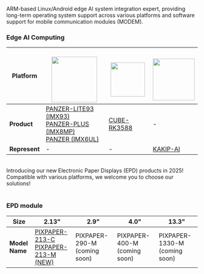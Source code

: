 ARM-based Linux/Android edge AI system integration expert, providing long-term operating system support across various platforms and software support for mobile communication modules (MODEM). <br>

### Edge AI Computing

| **Platform** | <a href="https://www.nxp.com/" target="_blank"><br> <img src="https://github.com/TechNexion-Vision/.github/assets/28101204/67cc61c0-6bb7-44d5-889a-1ba5d4c0b9b5" width="" height="120" /></a> | <a href="https://www.rock-chips.com/a/en/index.html" target="_blank"><br> <img src="https://www.synnex-grp.com/component/img/brand_pic/rockchip/baner_logo.jpg" width="" height="90" /></a> | <a href="https://www.renesas.com/" target="_blank"><br> <img src="https://www.macnica.com/apac/galaxy/zh_tw/products-support/products/renesas.coreimg.jpeg/structure/_jcr_content/root/container/container/bannerimage/1653236359047.jpeg" width="" height="110" /></a> | 
| ---- | ---- | ---- | ---- |
| **Product** | [PANZER-LITE93 (IMX93)](https://github.com/MayQueenTechCommunity/PANZER-LITE) <br/> [PANZER-PLUS (IMX8MP)](https://github.com/MayQueenTechCommunity/PANZER-PLUS)<br/>[PANZER (IMX6UL)](https://github.com/MayQueenTechCommunity/PANZER) | [CUBE-RK3588](https://github.com/MayQueenTechCommunity/CUBE-RK3588) | - |
| **Represent** | - | - | [KAKIP-AI](https://github.com/MayQueenTechCommunity/KAKIP-AI) |

<br>
Introducing our new Electronic Paper Displays (EPD) products in 2025!
Compatible with various platforms, we welcome you to choose our solutions!<br> <br>

### EPD module
| **Size** |2.13" | 2.9" | 4.0" | 13.3" |
| ---- | ---- | ---- | ---- | ---- |
| **Model Name** |  [PIXPAPER-213-C](https://github.com/MayQueenTechCommunity/PIXPAPER-213-C) <br>  [PIXPAPER-213-M (NEW)](https://github.com/MayQueenTechCommunity/PIXPAPER-213-M) | PIXPAPER-290-M (coming soon) | PIXPAPER-400-M (coming soon) | PIXPAPER-1330-M (coming soon) |
